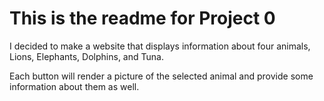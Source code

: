# This is the readme for Project 0

I decided to make a website that displays information about four animals, Lions, Elephants, Dolphins, and Tuna.

Each button will render a picture of the selected animal and provide some information about them as well.



